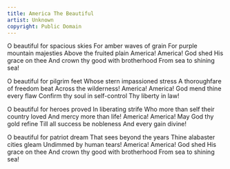 ```yaml
---
title: America The Beautiful
artist: Unknown
copyright: Public Domain
---
```


O beautiful for spacious skies
For amber waves of grain
For purple mountain majesties
Above the fruited plain
America! America!
God shed His grace on thee 
And crown thy good with brotherhood 
From sea to shining sea! 

O beautiful for pilgrim feet
Whose stern impassioned stress
A thoroughfare of freedom beat
Across the wilderness!
America! America!
God mend thine every flaw
Confirm thy soul in self-control
Thy liberty in law!

O beautiful for heroes proved
In liberating strife
Who more than self their country loved
And mercy more than life!
America! America!
May God thy gold refine
Till all success be nobleness
And every gain divine!

O beautiful for patriot dream
That sees beyond the years
Thine alabaster cities gleam
Undimmed by human tears!
America! America!
God shed His grace on thee
And crown thy good with brotherhood
From sea to shining sea!

